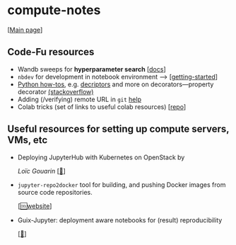 # compute-notes

\[[Main page](./)\]

## Code-Fu resources

* Wandb sweeps for **hyperparameter search** \[[docs](https://docs.wandb.com/sweeps/overview)\]
* `nbdev` for development in  notebook environment --&gt; \[[getting-started](https://nbdev.fast.ai/#Getting-Started)\]
* [Python how-tos](https://docs.python.org/3.7/howto/index.html), e.g. [decriptors](https://docs.python.org/3.7/howto/descriptor.html) and more on decorators—property decorator [\(stackoverflow\)](https://stackoverflow.com/questions/17330160/how-does-the-property-decorator-work)
* Adding \(/verifying\) remote URL in `git` [help](https://help.github.com/en/github/using-git/adding-a-remote)
* Colab tricks \(set of links to useful colab resources\) \[[repo](https://github.com/shawwn/colab-tricks)\]

## Useful resources for setting up compute servers, VMs, etc

* Deploying JupyterHub with Kubernetes on OpenStack by

  _Loïc Gouarin_ \[[:link:](https://blog.jupyter.org/how-to-deploy-jupyterhub-with-kubernetes-on-openstack-f8f6120d4b1)\]

* `jupyter-repo2docker` tool for building, and pushing Docker images from source code repositories.

  \[[:cool:website](https://repo2docker.readthedocs.io/en/latest/index.html)\]

* Guix-Jupyter: deployment aware notebooks for \(result\) reproducibility 

  \[[:link:](https://hpc.guix.info/blog/2019/10/towards-reproducible-jupyter-notebooks/)\]

